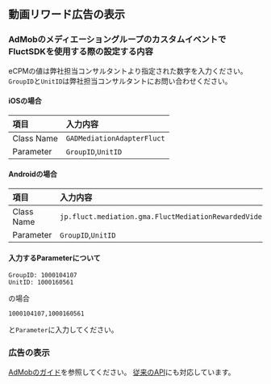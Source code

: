 ## 動画リワード広告の表示
### AdMobのメディエーショングループのカスタムイベントでFluctSDKを使用する際の設定する内容

eCPMの値は弊社担当コンサルタントより指定された数字を入力ください。`GroupID`と`UnitID`は弊社担当コンサルタントにお問い合わせください。

#### iOSの場合

| 項目 | 入力内容 |
|:-----|:----- |
| Class Name | `GADMediationAdapterFluct`  |
| Parameter | `GroupID`,`UnitID` |

#### Androidの場合

| 項目 | 入力内容 |
|:-----|:----- |
| Class Name | `jp.fluct.mediation.gma.FluctMediationRewardedVideoAdAdapter` |
| Parameter | `GroupID`,`UnitID` |

#### 入力するParameterについて

```
GroupID: 1000104107
UnitID: 1000160561
```

の場合

```
1000104107,1000160561
```

と`Parameter`に入力してください。

### 広告の表示
[AdMobのガイド](https://developers.google.com/admob/unity/rewarded-ads?hl=ja)を参照してください。
[従来のAPI](https://developers.google.com/admob/unity/rewarded-video?hl=ja)にも対応しています。